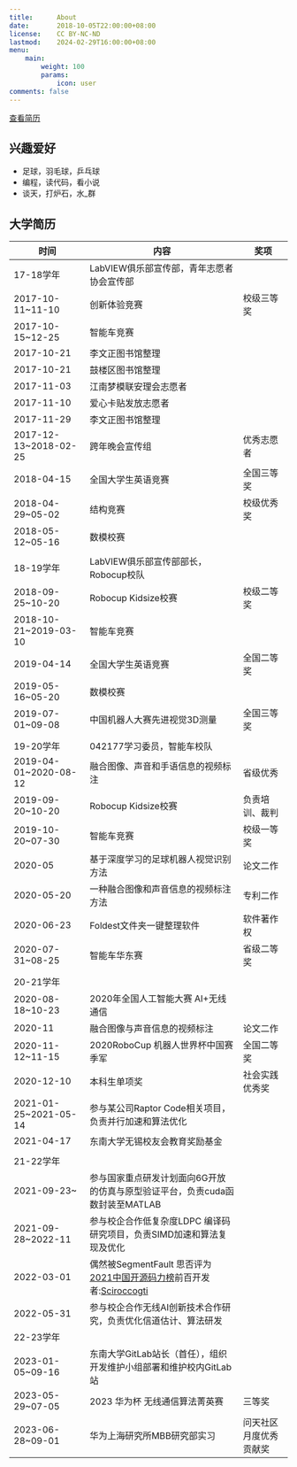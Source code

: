 ```yaml
---
title:      About
date:       2018-10-05T22:00:00+08:00
license:    CC BY-NC-ND
lastmod:    2024-02-29T16:00:00+08:00
menu:
    main: 
        weight: 100
        params:
            icon: user
comments: false
---
```


[查看简历](https://1drv.ms/b/s!AjrAeqZd99XDgoxALPh1tfMAKefLRw?e=wXIscS)

## 兴趣爱好

*   足球，羽毛球，乒乓球
*   编程，读代码，看小说
*   谈天，打炉石，水_群

## 大学简历

|时间|内容|奖项|
|---|---|---|
|17-18学年|LabVIEW俱乐部宣传部，青年志愿者协会宣传部|
|2017-10-11~11-10|创新体验竞赛|校级三等奖|
|2017-10-15~12-25|智能车竞赛|
|2017-10-21|李文正图书馆整理|
|2017-10-21|鼓楼区图书馆整理|
|2017-11-03|江南梦模联安理会志愿者|
|2017-11-10|爱心卡贴发放志愿者|
|2017-11-29|李文正图书馆整理|
|2017-12-13~2018-02-25|跨年晚会宣传组|优秀志愿者|
|2018-04-15|全国大学生英语竞赛|全国三等奖|
|2018-04-29~05-02|结构竞赛|校级优秀奖|
|2018-05-12~05-16|数模校赛|
||||
|18-19学年|LabVIEW俱乐部宣传部部长，Robocup校队|
|2018-09-25~10-20|Robocup Kidsize校赛|校级二等奖|
|2018-10-21~2019-03-10|智能车竞赛|
|2019-04-14|全国大学生英语竞赛|全国二等奖|
|2019-05-16~05-20|数模校赛|
|2019-07-01~09-08|中国机器人大赛先进视觉3D测量|全国三等奖|
||||
|19-20学年|042177学习委员，智能车校队|
|2019-04-01~2020-08-12|融合图像、声音和手语信息的视频标注|省级优秀|
|2019-09-20~10-20|Robocup Kidsize校赛|负责培训、裁判|
|2019-10-20~07-30|智能车竞赛|校级一等奖|
|2020-05|基于深度学习的足球机器人视觉识别方法|论文二作|
|2020-05-20|一种融合图像和声音信息的视频标注方法|专利二作|
|2020-06-23|Foldest文件夹一键整理软件|软件著作权|
|2020-07-31~08-25|智能车华东赛|省级二等奖|
||||
|20-21学年||
|2020-08-18~10-23|2020年全国人工智能大赛 AI+无线通信||
|2020-11|融合图像与声音信息的视频标注|论文二作|
|2020-11-12~11-15|2020RoboCup 机器人世界杯中国赛季军|全国二等奖|
|2020-12-10|本科生单项奖|社会实践优秀奖|
|2021-01-25~2021-05-14|参与某公司Raptor Code相关项目，负责并行加速和算法优化|
|2021-04-17|东南大学无锡校友会教育奖励基金||
|||
|21-22学年||
|2021-09-23~|参与国家重点研发计划面向6G开放的仿真与原型验证平台，负责cuda函数封装至MATLAB|
|2021-09-28~2022-11|参与校企合作低复杂度LDPC 编译码研究项目，负责SIMD加速和算法复现及优化|
|2022-03-01|偶然被SegmentFault 思否评为[2021中国开源码力榜](https://segmentfault.com/a/1190000041478447)前百开发者:[Sciroccogti](https://github.com/OpenSourceWin/OpenSourceWin.github.io/blob/175734a692c565aa3aab967905ddbd7b5e7f6902/source/Sciroccogti/index.md)|
|2022-05-31|参与校企合作无线AI创新技术合作研究，负责优化信道估计、算法研发|
|22-23学年||
|2023-01-05~09-16|东南大学GitLab站长（首任），组织开发维护小组部署和维护校内GitLab站|
|2023-05-29~07-05|2023 华为杯 无线通信算法菁英赛|三等奖|
|2023-06-28~09-01|华为上海研究所MBB研究部实习|问天社区月度优秀贡献奖|
